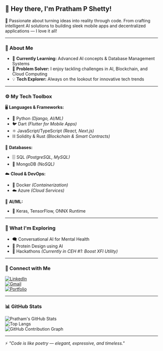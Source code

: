## 👋 Hey there, I'm Pratham P Shetty!

🚀 Passionate about turning ideas into reality through code. From crafting intelligent AI solutions to building sleek mobile apps and decentralized applications — I love it all!  

---

### 🧠 About Me  
- 🌱 **Currently Learning:** Advanced AI concepts & Database Management Systems  
- 🧩 **Problem Solver:** I enjoy tackling challenges in AI, Blockchain, and Cloud Computing  
- 💡 **Tech Explorer:** Always on the lookout for innovative tech trends  

---

### ⚙️ My Tech Toolbox  
🖥️ **Languages & Frameworks:**  
- 🐍 Python *(Django, AI/ML)*  
- 🐦 Dart *(Flutter for Mobile Apps)*  
- ⚛️ JavaScript/TypeScript *(React, Next.js)*  
- ⛓️ Solidity & Rust *(Blockchain & Smart Contracts)*  

💾 **Databases:**  
- 🗄️ SQL *(PostgreSQL, MySQL)*  
- 🌱 MongoDB *(NoSQL)*  

☁️ **Cloud & DevOps:**  
- 🐋 Docker *(Containerization)*  
- ☁️ Azure *(Cloud Services)*  

🤖 **AI/ML:**  
- 🧠 Keras, TensorFlow, ONNX Runtime  

---

### 🌱 What I'm Exploring  
- 🗨️ Conversational AI for Mental Health  
- 🧪 Protein Design using AI  
- 🎯 Hackathons *(Currently in CEH #1: Boost XFI Utility)*  

---

### 🔗 Connect with Me  
[![LinkedIn](https://img.shields.io/badge/-LinkedIn-blue?logo=linkedin&logoColor=white&style=for-the-badge)](https://www.linkedin.com/in/pratham-p-shetty-a46675298)  
[![Gmail](https://img.shields.io/badge/-Gmail-red?logo=gmail&logoColor=white&style=for-the-badge)](mailto:prathampshetty99sai@gmail.com)  
[![Portfolio](https://img.shields.io/badge/-Portfolio-black?logo=internetexplorer&logoColor=white&style=for-the-badge)](https://prathampshetty.me)  

---

### 📊 GitHub Stats  
![Pratham's GitHub Stats](https://github-readme-stats.vercel.app/api?username=PrathamPShetty&show_icons=true&theme=radical)  
![Top Langs](https://github-readme-stats.vercel.app/api/top-langs/?username=PrathamPShetty&layout=compact&theme=radical)  
![GitHub Contribution Graph](https://raw.githubusercontent.com/PrathamPShetty/PrathamPShetty/main/path/to/your/image.png)


---

⚡ *"Code is like poetry — elegant, expressive, and timeless."*  
